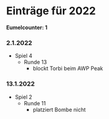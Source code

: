 # Einträge für 2022

**Eumelcounter: 1**

### 2.1.2022

- Spiel 4
  - Runde 13
    - blockt Torbi beim AWP Peak

### 13.1.2022

- Spiel 2
  - Runde 11
    - platziert Bombe nicht